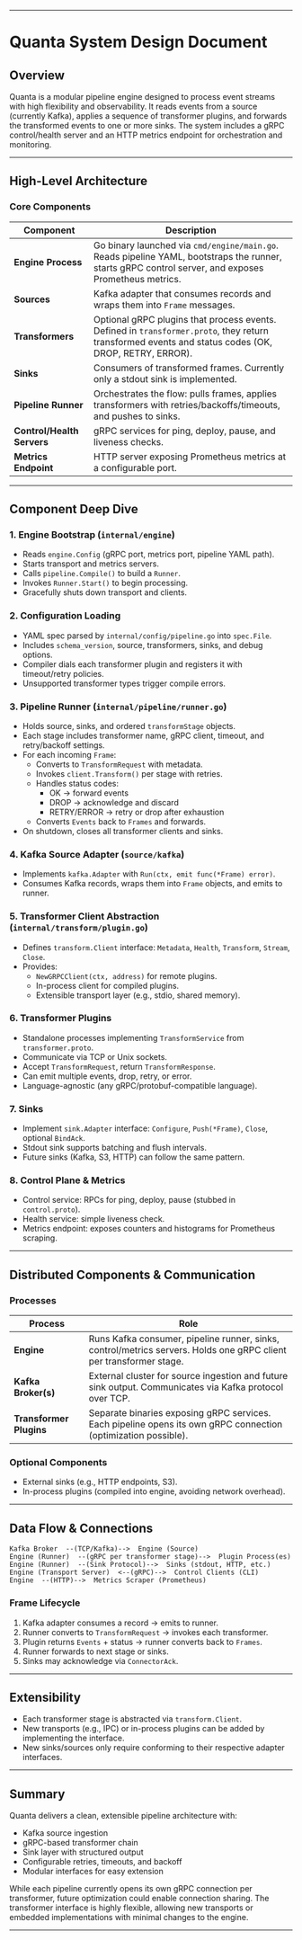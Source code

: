 
---

# Quanta System Design Document

## Overview

Quanta is a modular pipeline engine designed to process event streams with high flexibility and observability. It reads events from a source (currently Kafka), applies a sequence of transformer plugins, and forwards the transformed events to one or more sinks. The system includes a gRPC control/health server and an HTTP metrics endpoint for orchestration and monitoring.

---

## High-Level Architecture

### Core Components

| Component            | Description |
|----------------------|-------------|
| **Engine Process**   | Go binary launched via `cmd/engine/main.go`. Reads pipeline YAML, bootstraps the runner, starts gRPC control server, and exposes Prometheus metrics. |
| **Sources**          | Kafka adapter that consumes records and wraps them into `Frame` messages. |
| **Transformers**     | Optional gRPC plugins that process events. Defined in `transformer.proto`, they return transformed events and status codes (OK, DROP, RETRY, ERROR). |
| **Sinks**            | Consumers of transformed frames. Currently only a stdout sink is implemented. |
| **Pipeline Runner**  | Orchestrates the flow: pulls frames, applies transformers with retries/backoffs/timeouts, and pushes to sinks. |
| **Control/Health Servers** | gRPC services for ping, deploy, pause, and liveness checks. |
| **Metrics Endpoint** | HTTP server exposing Prometheus metrics at a configurable port. |

---

## Component Deep Dive

### 1. Engine Bootstrap (`internal/engine`)
- Reads `engine.Config` (gRPC port, metrics port, pipeline YAML path).
- Starts transport and metrics servers.
- Calls `pipeline.Compile()` to build a `Runner`.
- Invokes `Runner.Start()` to begin processing.
- Gracefully shuts down transport and clients.

### 2. Configuration Loading
- YAML spec parsed by `internal/config/pipeline.go` into `spec.File`.
- Includes `schema_version`, source, transformers, sinks, and debug options.
- Compiler dials each transformer plugin and registers it with timeout/retry policies.
- Unsupported transformer types trigger compile errors.

### 3. Pipeline Runner (`internal/pipeline/runner.go`)
- Holds source, sinks, and ordered `transformStage` objects.
- Each stage includes transformer name, gRPC client, timeout, and retry/backoff settings.
- For each incoming `Frame`:
  - Converts to `TransformRequest` with metadata.
  - Invokes `client.Transform()` per stage with retries.
  - Handles status codes:
    - OK → forward events
    - DROP → acknowledge and discard
    - RETRY/ERROR → retry or drop after exhaustion
  - Converts `Events` back to `Frames` and forwards.
- On shutdown, closes all transformer clients and sinks.

### 4. Kafka Source Adapter (`source/kafka`)
- Implements `kafka.Adapter` with `Run(ctx, emit func(*Frame) error)`.
- Consumes Kafka records, wraps them into `Frame` objects, and emits to runner.

### 5. Transformer Client Abstraction (`internal/transform/plugin.go`)
- Defines `transform.Client` interface: `Metadata`, `Health`, `Transform`, `Stream`, `Close`.
- Provides:
  - `NewGRPCClient(ctx, address)` for remote plugins.
  - In-process client for compiled plugins.
  - Extensible transport layer (e.g., stdio, shared memory).

### 6. Transformer Plugins
- Standalone processes implementing `TransformService` from `transformer.proto`.
- Communicate via TCP or Unix sockets.
- Accept `TransformRequest`, return `TransformResponse`.
- Can emit multiple events, drop, retry, or error.
- Language-agnostic (any gRPC/protobuf-compatible language).

### 7. Sinks
- Implement `sink.Adapter` interface: `Configure`, `Push(*Frame)`, `Close`, optional `BindAck`.
- Stdout sink supports batching and flush intervals.
- Future sinks (Kafka, S3, HTTP) can follow the same pattern.

### 8. Control Plane & Metrics
- Control service: RPCs for ping, deploy, pause (stubbed in `control.proto`).
- Health service: simple liveness check.
- Metrics endpoint: exposes counters and histograms for Prometheus scraping.

---

## Distributed Components & Communication

### Processes

| Process              | Role |
|----------------------|------|
| **Engine**           | Runs Kafka consumer, pipeline runner, sinks, control/metrics servers. Holds one gRPC client per transformer stage. |
| **Kafka Broker(s)**  | External cluster for source ingestion and future sink output. Communicates via Kafka protocol over TCP. |
| **Transformer Plugins** | Separate binaries exposing gRPC services. Each pipeline opens its own gRPC connection (optimization possible). |

### Optional Components
- External sinks (e.g., HTTP endpoints, S3).
- In-process plugins (compiled into engine, avoiding network overhead).

---

## Data Flow & Connections

```
Kafka Broker  --(TCP/Kafka)-->  Engine (Source)
Engine (Runner)  --(gRPC per transformer stage)-->  Plugin Process(es)
Engine (Runner)  --(Sink Protocol)-->  Sinks (stdout, HTTP, etc.)
Engine (Transport Server)  <--(gRPC)-->  Control Clients (CLI)
Engine  --(HTTP)-->  Metrics Scraper (Prometheus)
```

### Frame Lifecycle

1. Kafka adapter consumes a record → emits to runner.
2. Runner converts to `TransformRequest` → invokes each transformer.
3. Plugin returns `Events` + status → runner converts back to `Frames`.
4. Runner forwards to next stage or sinks.
5. Sinks may acknowledge via `ConnectorAck`.

---

## Extensibility

- Each transformer stage is abstracted via `transform.Client`.
- New transports (e.g., IPC) or in-process plugins can be added by implementing the interface.
- New sinks/sources only require conforming to their respective adapter interfaces.

---

## Summary

Quanta delivers a clean, extensible pipeline architecture with:
- Kafka source ingestion
- gRPC-based transformer chain
- Sink layer with structured output
- Configurable retries, timeouts, and backoff
- Modular interfaces for easy extension

While each pipeline currently opens its own gRPC connection per transformer, future optimization could enable connection sharing. The transformer interface is highly flexible, allowing new transports or embedded implementations with minimal changes to the engine.

---
